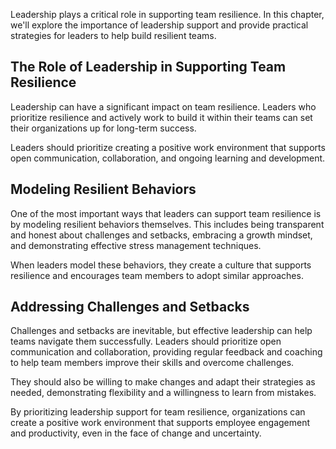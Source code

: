 
Leadership plays a critical role in supporting team resilience. In this chapter, we'll explore the importance of leadership support and provide practical strategies for leaders to help build resilient teams.

The Role of Leadership in Supporting Team Resilience
----------------------------------------------------

Leadership can have a significant impact on team resilience. Leaders who prioritize resilience and actively work to build it within their teams can set their organizations up for long-term success.

Leaders should prioritize creating a positive work environment that supports open communication, collaboration, and ongoing learning and development.

Modeling Resilient Behaviors
----------------------------

One of the most important ways that leaders can support team resilience is by modeling resilient behaviors themselves. This includes being transparent and honest about challenges and setbacks, embracing a growth mindset, and demonstrating effective stress management techniques.

When leaders model these behaviors, they create a culture that supports resilience and encourages team members to adopt similar approaches.

Addressing Challenges and Setbacks
----------------------------------

Challenges and setbacks are inevitable, but effective leadership can help teams navigate them successfully. Leaders should prioritize open communication and collaboration, providing regular feedback and coaching to help team members improve their skills and overcome challenges.

They should also be willing to make changes and adapt their strategies as needed, demonstrating flexibility and a willingness to learn from mistakes.

By prioritizing leadership support for team resilience, organizations can create a positive work environment that supports employee engagement and productivity, even in the face of change and uncertainty.
